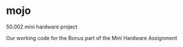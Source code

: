 # mojo
50.002 mini hardware project

Our working code for the Bonus part of the Mini Hardware Assignment
